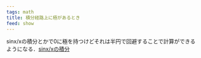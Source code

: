 ```yaml
---
tags: math
title: 積分経路上に極があるとき
feed: show
---
```

sinx/xの積分とかで0に極を持つけどそれは半円で回避することで計算ができるようになる．[sinx/xの積分](https://batapara.com/archives/dirichlet-integral.html/)